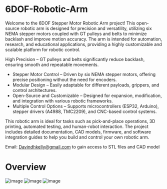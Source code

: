 # 6DOF-Robotic-Arm

Welcome to the 6DOF Stepper Motor Robotic Arm project! This open-source robotic arm is designed for precision and versatility, utilizing six NEMA stepper motors coupled with GT pulleys and belts to minimize backlash and improve motion accuracy. The arm is intended for automation, research, and educational applications, providing a highly customizable and scalable platform for robotic control.

High Precision – GT pulleys and belts significantly reduce backlash, ensuring smooth and repeatable movements.
- Stepper Motor Control – Driven by six NEMA stepper motors, offering precise positioning without the need for encoders.
- Modular Design – Easily adaptable for different payloads, grippers, and control architectures.
- Open-Source and Customizable – Designed for expansion, modification, and integration with various robotic frameworks.
- Multiple Control Options – Supports microcontrollers (ESP32, Arduino), stepper drivers (A4988, TMC2209), and CNC-based control systems.

This robotic arm is ideal for tasks such as pick-and-place operations, 3D printing, automated testing, and human-robot interaction. The project includes detailed documentation, CAD models, firmware, and software integration guides to help you build and control your own robotic arm.

Email: Davindhkelly@gmail.com to gain access to STL files and CAD model


# Overview

![image](https://github.com/user-attachments/assets/8f9ff79f-194a-498c-9eb2-f3e4169dfd4b)
![image](https://github.com/user-attachments/assets/2661f56d-894d-42c3-ad61-9ed574c45a3b)
![image](https://github.com/user-attachments/assets/90fd3500-c4e3-434e-9a57-e1b00085b5e8)
